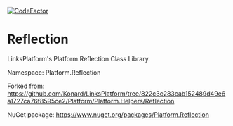 [![CodeFactor](https://www.codefactor.io/repository/github/linksplatform/reflection/badge/master)](https://www.codefactor.io/repository/github/linksplatform/reflection/overview/master)

# Reflection

LinksPlatform's Platform.Reflection Class Library.

Namespace: Platform.Reflection

Forked from: https://github.com/Konard/LinksPlatform/tree/822c3c283cab152489d49e6a1727ca76f8595ce2/Platform/Platform.Helpers/Reflection

NuGet package: https://www.nuget.org/packages/Platform.Reflection
